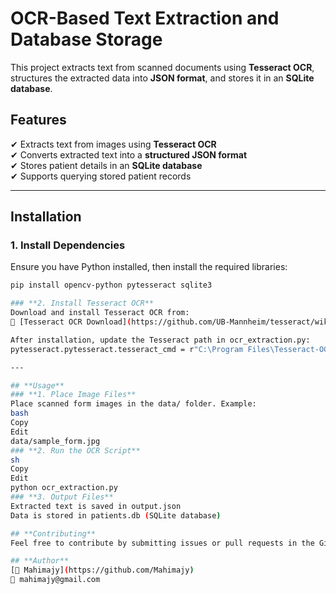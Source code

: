 # **OCR-Based Text Extraction and Database Storage**  

This project extracts text from scanned documents using **Tesseract OCR**, structures the extracted data into **JSON format**, and stores it in an **SQLite database**.  

## **Features**  
✔ Extracts text from images using **Tesseract OCR**  
✔ Converts extracted text into a **structured JSON format**  
✔ Stores patient details in an **SQLite database**  
✔ Supports querying stored patient records  

---

## **Installation**  

### **1. Install Dependencies**  
Ensure you have Python installed, then install the required libraries:  
```sh
pip install opencv-python pytesseract sqlite3

### **2. Install Tesseract OCR**
Download and install Tesseract OCR from:
🔗 [Tesseract OCR Download](https://github.com/UB-Mannheim/tesseract/wiki)

After installation, update the Tesseract path in ocr_extraction.py:
pytesseract.pytesseract.tesseract_cmd = r"C:\Program Files\Tesseract-OCR\tesseract.exe"

---

## **Usage**
### **1. Place Image Files**
Place scanned form images in the data/ folder. Example:
bash
Copy
Edit
data/sample_form.jpg
### **2. Run the OCR Script**
sh
Copy
Edit
python ocr_extraction.py
### **3. Output Files**
Extracted text is saved in output.json
Data is stored in patients.db (SQLite database)

## **Contributing**
Feel free to contribute by submitting issues or pull requests in the GitHub repository.

## **Author**
[👤 Mahimajy](https://github.com/Mahimajy)
📧 mahimajy@gmail.com
